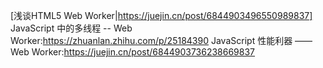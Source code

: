 [浅谈HTML5 Web Worker|https://juejin.cn/post/6844903496550989837]
JavaScript 中的多线程 -- Web Worker:https://zhuanlan.zhihu.com/p/25184390
JavaScript 性能利器 —— Web Worker:https://juejin.cn/post/6844903736238669837